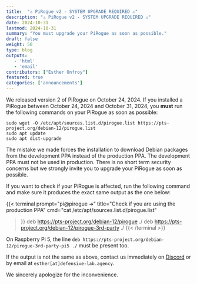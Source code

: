 ```yaml
---
title:  "⚠️ PiRogue v2 - SYSTEM UPGRADE REQUIRED ⚠️"
description: "⚠️ PiRogue v2 - SYSTEM UPGRADE REQUIRED ⚠️"
date: 2024-10-31
lastmod: 2024-10-31
summary: "You must upgrade your PiRogue as soon as possible."
draft: false
weight: 50
type: blog
outputs:
   - 'html'
   - 'email'
contributors: ["Esther Onfroy"]
featured: true
categories: ['announcements']
---
```


We released version 2 of PiRogue on October 24, 2024. If you installed a PiRogue between October 24, 2024 and October 31, 2024, you **must** run the following commands on your PiRogue as soon as possible:

```shell {title="Upgrade your PiRogue"}
sudo wget -O /etc/apt/sources.list.d/pirogue.list https://pts-project.org/debian-12/pirogue.list
sudo apt update
sudo apt dist-upgrade
```

The mistake we made forces the installation to download Debian packages from the development PPA instead of the production PPA. The development PPA must not be used in production. There is no short term security concerns but we strongly invite you to upgrade your PiRogue as soon as possible.

If you want to check if your PiRogue is affected, run the following command and make sure it produces the exact same output as the one below:

{{< terminal 
prompt="pi@pirogue ➜" 
title="Check if you are using the production PPA"
cmd="cat /etc/apt/sources.list.d/pirogue.list" 
>}}
deb https://pts-project.org/debian-12/pirogue ./
deb https://pts-project.org/debian-12/pirogue-3rd-party ./
{{< /terminal >}}

On Raspberry Pi 5, the line `deb https://pts-project.org/debian-12/pirogue-3rd-party-pi5 ./` must be present too.

If the output is not the same as above, contact us immediately on [Discord](https://discord.gg/qGX73GYNdp) or by email at `esther[at]defensive-lab.agency`.

We sincerely apologize for the inconvenience.

